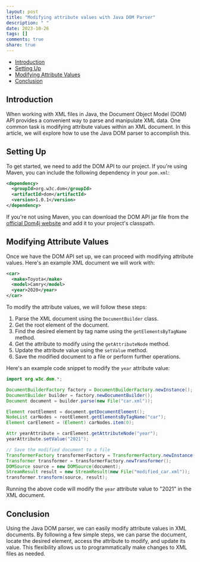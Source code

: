 ```yaml
---
layout: post
title: "Modifying attribute values with Java DOM Parser"
description: " "
date: 2023-10-26
tags: []
comments: true
share: true
---
```

- [Introduction](#introduction)
- [Setting Up](#setting-up)
- [Modifying Attribute Values](#modifying-attribute-values)
- [Conclusion](#conclusion)

## Introduction
When working with XML files in Java, the Document Object Model (DOM) API provides a convenient way to parse and manipulate XML data. One common task is modifying attribute values within an XML document. In this article, we will explore how to use the Java DOM parser to accomplish this.

## Setting Up
To get started, we need to add the DOM API to our project. If you're using Maven, you can include the following dependency in your `pom.xml`:

```xml
<dependency>
  <groupId>org.w3c.dom</groupId>
  <artifactId>dom</artifactId>
  <version>1.0.1</version>
</dependency>
```

If you're not using Maven, you can download the DOM API jar file from the [official Dom4j website](https://dom4j.github.io/) and add it to your project's classpath.

## Modifying Attribute Values
Once we have the DOM API set up, we can proceed with modifying attribute values. Here's an example XML document we will work with:

```xml
<car>
  <make>Toyota</make>
  <model>Camry</model>
  <year>2020</year>
</car>
```

To modify the attribute values, we will follow these steps:

1. Parse the XML document using the `DocumentBuilder` class.
2. Get the root element of the document.
3. Find the desired element by tag name using the `getElementsByTagName` method.
4. Get the attribute to modify using the `getAttributeNode` method.
5. Update the attribute value using the `setValue` method.
6. Save the modified document to a file or perform further operations.

Here's an example code snippet to modify the `year` attribute value:

```java
import org.w3c.dom.*;

DocumentBuilderFactory factory = DocumentBuilderFactory.newInstance();
DocumentBuilder builder = factory.newDocumentBuilder();
Document document = builder.parse(new File("car.xml"));

Element rootElement = document.getDocumentElement();
NodeList carNodes = rootElement.getElementsByTagName("car");
Element carElement = (Element) carNodes.item(0);

Attr yearAttribute = carElement.getAttributeNode("year");
yearAttribute.setValue("2021");

// Save the modified document to a file
TransformerFactory transformerFactory = TransformerFactory.newInstance();
Transformer transformer = transformerFactory.newTransformer();
DOMSource source = new DOMSource(document);
StreamResult result = new StreamResult(new File("modified_car.xml"));
transformer.transform(source, result);
```

Running the above code will modify the `year` attribute value to "2021" in the XML document.

## Conclusion
Using the Java DOM parser, we can easily modify attribute values in XML documents. By following a few simple steps, we can parse the document, locate the desired element, access the attribute to modify, and update its value. This flexibility allows us to programmatically make changes to XML files as needed.